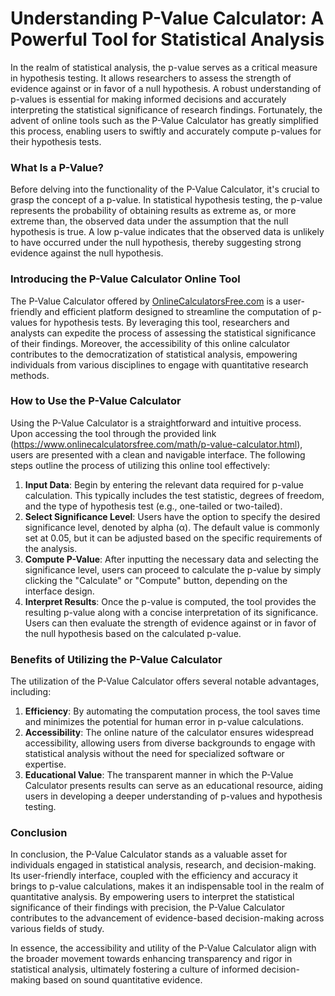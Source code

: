 Understanding P-Value Calculator: A Powerful Tool for Statistical Analysis
==========================================================================

In the realm of statistical analysis, the p-value serves as a critical measure in hypothesis testing. It allows researchers to assess the strength of evidence against or in favor of a null hypothesis. A robust understanding of p-values is essential for making informed decisions and accurately interpreting the statistical significance of research findings. Fortunately, the advent of online tools such as the P-Value Calculator has greatly simplified this process, enabling users to swiftly and accurately compute p-values for their hypothesis tests.

### What Is a P-Value?

Before delving into the functionality of the P-Value Calculator, it's crucial to grasp the concept of a p-value. In statistical hypothesis testing, the p-value represents the probability of obtaining results as extreme as, or more extreme than, the observed data under the assumption that the null hypothesis is true. A low p-value indicates that the observed data is unlikely to have occurred under the null hypothesis, thereby suggesting strong evidence against the null hypothesis.

### Introducing the P-Value Calculator Online Tool

The P-Value Calculator offered by [OnlineCalculatorsFree.com](http://OnlineCalculatorsFree.com) is a user-friendly and efficient platform designed to streamline the computation of p-values for hypothesis tests. By leveraging this tool, researchers and analysts can expedite the process of assessing the statistical significance of their findings. Moreover, the accessibility of this online calculator contributes to the democratization of statistical analysis, empowering individuals from various disciplines to engage with quantitative research methods.

### How to Use the P-Value Calculator

Using the P-Value Calculator is a straightforward and intuitive process. Upon accessing the tool through the provided link (<https://www.onlinecalculatorsfree.com/math/p-value-calculator.html>), users are presented with a clean and navigable interface. The following steps outline the process of utilizing this online tool effectively:

1. **Input Data**: Begin by entering the relevant data required for p-value calculation. This typically includes the test statistic, degrees of freedom, and the type of hypothesis test (e.g., one-tailed or two-tailed).
2. **Select Significance Level**: Users have the option to specify the desired significance level, denoted by alpha (α). The default value is commonly set at 0.05, but it can be adjusted based on the specific requirements of the analysis.
3. **Compute P-Value**: After inputting the necessary data and selecting the significance level, users can proceed to calculate the p-value by simply clicking the "Calculate" or "Compute" button, depending on the interface design.
4. **Interpret Results**: Once the p-value is computed, the tool provides the resulting p-value along with a concise interpretation of its significance. Users can then evaluate the strength of evidence against or in favor of the null hypothesis based on the calculated p-value.

### Benefits of Utilizing the P-Value Calculator

The utilization of the P-Value Calculator offers several notable advantages, including:

1. **Efficiency**: By automating the computation process, the tool saves time and minimizes the potential for human error in p-value calculations.
2. **Accessibility**: The online nature of the calculator ensures widespread accessibility, allowing users from diverse backgrounds to engage with statistical analysis without the need for specialized software or expertise.
3. **Educational Value**: The transparent manner in which the P-Value Calculator presents results can serve as an educational resource, aiding users in developing a deeper understanding of p-values and hypothesis testing.

### Conclusion

In conclusion, the P-Value Calculator stands as a valuable asset for individuals engaged in statistical analysis, research, and decision-making. Its user-friendly interface, coupled with the efficiency and accuracy it brings to p-value calculations, makes it an indispensable tool in the realm of quantitative analysis. By empowering users to interpret the statistical significance of their findings with precision, the P-Value Calculator contributes to the advancement of evidence-based decision-making across various fields of study.

In essence, the accessibility and utility of the P-Value Calculator align with the broader movement towards enhancing transparency and rigor in statistical analysis, ultimately fostering a culture of informed decision-making based on sound quantitative evidence.